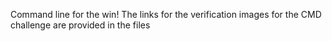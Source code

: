 Command line for the win!
The links for the verification images for the CMD challenge are provided in the files
